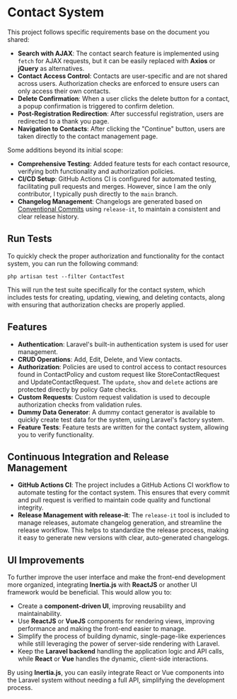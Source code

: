 # Contact System

This project follows specific requirements base on the document you shared:

-   **Search with AJAX**: The contact search feature is implemented using `fetch` for AJAX requests, but it can be easily replaced with **Axios** or **jQuery** as alternatives.
-   **Contact Access Control**: Contacts are user-specific and are not shared across users. Authorization checks are enforced to ensure users can only access their own contacts.
-   **Delete Confirmation**: When a user clicks the delete button for a contact, a popup confirmation is triggered to confirm deletion.
-   **Post-Registration Redirection**: After successful registration, users are redirected to a thank you page.
-   **Navigation to Contacts**: After clicking the "Continue" button, users are taken directly to the contact management page.

Some additions beyond its initial scope:

-   **Comprehensive Testing**: Added feature tests for each contact resource, verifying both functionality and authorization policies.
-   **CI/CD Setup**: GitHub Actions CI is configured for automated testing, facilitating pull requests and merges. However, since I am the only contributor, I typically push directly to the `main` branch.
-   **Changelog Management**: Changelogs are generated based on [Conventional Commits](https://www.conventionalcommits.org/) using `release-it`, to maintain a consistent and clear release history.

## Run Tests

To quickly check the proper authorization and functionality for the contact system, you can run the following command:

    php artisan test --filter ContactTest

This will run the test suite specifically for the contact system, which includes tests for creating, updating, viewing, and deleting contacts, along with ensuring that authorization checks are properly applied.

## Features

-   **Authentication**: Laravel's built-in authentication system is used for user management.
-   **CRUD Operations**: Add, Edit, Delete, and View contacts.
-   **Authorization**: Policies are used to control access to contact resources found in ContactPolicy and custom request like StoreContactRequest and UpdateContactRequest. The `update`, `show` and `delete` actions are protected directly by policy Gate checks.
-   **Custom Requests**: Custom request validation is used to decouple authorization checks from validation rules.
-   **Dummy Data Generator**: A dummy contact generator is available to quickly create test data for the system, using Laravel's factory system.
-   **Feature Tests**: Feature tests are written for the contact system, allowing you to verify functionality.

## Continuous Integration and Release Management

-   **GitHub Actions CI**: The project includes a GitHub Actions CI workflow to automate testing for the contact system. This ensures that every commit and pull request is verified to maintain code quality and functional integrity.
-   **Release Management with release-it**: The `release-it` tool is included to manage releases, automate changelog generation, and streamline the release workflow. This helps to standardize the release process, making it easy to generate new versions with clear, auto-generated changelogs.

## UI Improvements

To further improve the user interface and make the front-end development more organized, integrating **Inertia.js** with **ReactJS** or another UI framework would be beneficial. This would allow you to:

-   Create a **component-driven UI**, improving reusability and maintainability.
-   Use **ReactJS** or **VueJS** components for rendering views, improving performance and making the front-end easier to manage.
-   Simplify the process of building dynamic, single-page-like experiences while still leveraging the power of server-side rendering with Laravel.
-   Keep the **Laravel backend** handling the application logic and API calls, while **React** or **Vue** handles the dynamic, client-side interactions.

By using **Inertia.js**, you can easily integrate React or Vue components into the Laravel system without needing a full API, simplifying the development process.
